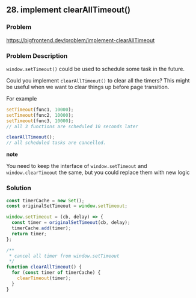 ## 28. implement clearAllTimeout()

### Problem

https://bigfrontend.dev/problem/implement-clearAllTimeout

### Problem Description

`window.setTimeout()` could be used to schedule some task in the future.

Could you implement `clearAllTimeout()` to clear all the timers? This might be useful when we want to clear things up before page transition.

For example

```js
setTimeout(func1, 10000);
setTimeout(func2, 10000);
setTimeout(func3, 10000);
// all 3 functions are scheduled 10 seconds later

clearAllTimeout();
// all scheduled tasks are cancelled.
```

**note**

You need to keep the interface of `window.setTimeout` and `window.clearTimeout` the same, but you could replace them with new logic

### Solution

```js
const timerCache = new Set();
const originalSetTimeout = window.setTimeout;

window.setTimeout = (cb, delay) => {
  const timer = originalSetTimeout(cb, delay);
  timerCache.add(timer);
  return timer;
};

/**
 * cancel all timer from window.setTimeout
 */
function clearAllTimeout() {
  for (const timer of timerCache) {
    clearTimeout(timer);
  }
}
```
